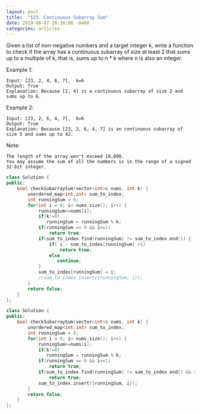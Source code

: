 ```yaml
---
layout: post
title:  "523. Continuous Subarray Sum"
date: 2019-08-07 20:30:00 -0400
categories: articles
---
```


Given a list of non-negative numbers and a target integer k, write a function to check if the array has a continuous subarray of size at least 2 that sums up to a multiple of k, that is, sums up to n * k where n is also an integer.

Example 1:
```
Input: [23, 2, 4, 6, 7],  k=6
Output: True
Explanation: Because [2, 4] is a continuous subarray of size 2 and sums up to 6.
```
Example 2:
```
Input: [23, 2, 6, 4, 7],  k=6
Output: True
Explanation: Because [23, 2, 6, 4, 7] is an continuous subarray of size 5 and sums up to 42.
```

Note:
```
The length of the array won't exceed 10,000.
You may assume the sum of all the numbers is in the range of a signed 32-bit integer.
```
```c++
class Solution {
public:
    bool checkSubarraySum(vector<int>& nums, int k) {
        unordered_map<int,int> sum_to_index;
        int runningSum = 0;
        for(int i = 0; i< nums.size(); i++) {
            runningSum+=nums[i];
            if(k!=0)
               runningSum = runningSum % k;
            if(runningSum == 0 && i>=1)
                return true;
            if(sum_to_index.find(runningSum) != sum_to_index.end()) {
                if( i - sum_to_index[runningSum] >1)
                    return true;
                else
                   continue;
            }
            sum_to_index[runningSum] = i;
            //sum_to_index.insert({runningSum, i}); 
        }
        return false;        
    }
};
```
```c++
class Solution {
public:
    bool checkSubarraySum(vector<int>& nums, int k) {
        unordered_map<int,int> sum_to_index;
        int runningSum = 0;
        for(int i = 0; i< nums.size(); i++) {
            runningSum+=nums[i];
            if(k!=0)
               runningSum = runningSum % k;
            if(runningSum == 0 && i>=1)
                return true;
            if(sum_to_index.find(runningSum) != sum_to_index.end() && i - sum_to_index[runningSum] >1 )
                return true;
            sum_to_index.insert({runningSum, i});
        }
        return false;        
    }
};
```